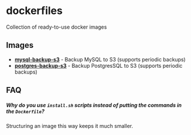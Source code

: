 dockerfiles
===========

Collection of ready-to-use docker images

## Images

* **[mysql-backup-s3](https://github.com/TheBoroer/dockerfiles/tree/master/mysql-backup-s3)** - Backup MySQL to S3 (supports periodic backups)
* **[postgres-backup-s3](https://github.com/TheBoroer/dockerfiles/tree/master/postgres-backup-s3)** - Backup PostgresSQL to S3 (supports periodic backups)

## FAQ

##### Why do you use `install.sh` scripts instead of putting the commands in the `Dockerfile`?

Structuring an image this way keeps it much smaller.
